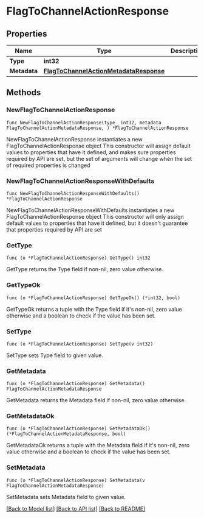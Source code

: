 # FlagToChannelActionResponse

## Properties

Name | Type | Description | Notes
------------ | ------------- | ------------- | -------------
**Type** | **int32** |  | 
**Metadata** | [**FlagToChannelActionMetadataResponse**](FlagToChannelActionMetadataResponse.md) |  | 

## Methods

### NewFlagToChannelActionResponse

`func NewFlagToChannelActionResponse(type_ int32, metadata FlagToChannelActionMetadataResponse, ) *FlagToChannelActionResponse`

NewFlagToChannelActionResponse instantiates a new FlagToChannelActionResponse object
This constructor will assign default values to properties that have it defined,
and makes sure properties required by API are set, but the set of arguments
will change when the set of required properties is changed

### NewFlagToChannelActionResponseWithDefaults

`func NewFlagToChannelActionResponseWithDefaults() *FlagToChannelActionResponse`

NewFlagToChannelActionResponseWithDefaults instantiates a new FlagToChannelActionResponse object
This constructor will only assign default values to properties that have it defined,
but it doesn't guarantee that properties required by API are set

### GetType

`func (o *FlagToChannelActionResponse) GetType() int32`

GetType returns the Type field if non-nil, zero value otherwise.

### GetTypeOk

`func (o *FlagToChannelActionResponse) GetTypeOk() (*int32, bool)`

GetTypeOk returns a tuple with the Type field if it's non-nil, zero value otherwise
and a boolean to check if the value has been set.

### SetType

`func (o *FlagToChannelActionResponse) SetType(v int32)`

SetType sets Type field to given value.


### GetMetadata

`func (o *FlagToChannelActionResponse) GetMetadata() FlagToChannelActionMetadataResponse`

GetMetadata returns the Metadata field if non-nil, zero value otherwise.

### GetMetadataOk

`func (o *FlagToChannelActionResponse) GetMetadataOk() (*FlagToChannelActionMetadataResponse, bool)`

GetMetadataOk returns a tuple with the Metadata field if it's non-nil, zero value otherwise
and a boolean to check if the value has been set.

### SetMetadata

`func (o *FlagToChannelActionResponse) SetMetadata(v FlagToChannelActionMetadataResponse)`

SetMetadata sets Metadata field to given value.



[[Back to Model list]](../README.md#documentation-for-models) [[Back to API list]](../README.md#documentation-for-api-endpoints) [[Back to README]](../README.md)


